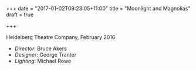 +++
date = "2017-01-02T09:23:05+11:00"
title = "Moonlight and Magnolias"
draft = true

+++

Heidelberg Theatre Company, February 2016

 * _Director_: Bruce Akers
 * _Designer_: George Tranter
 * _Lighting_: Michael Rowe

<!--more-->
 
